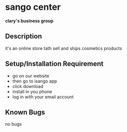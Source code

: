 # sango center
**clary's business group**
## Description
it's an online store tath sell and ships cosmetics products
## Setup/Installation Requirement
* go on our website
* then go to isango app
* click download
* install in you phone
* log in with your email account
## Known Bugs
no bugs
